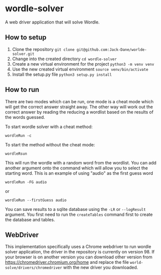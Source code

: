 # wordle-solver
A web driver application that will solve Wordle. 

## How to setup
1. Clone the repository `git clone git@github.com:Jack-Dane/worlde-solver.git`
2. Change into the created directory `cd wordle-solver`
3. Create a new virtual environment for the project `python3 -m venv venv`
4. Use the new created virtual environment `source venv/bin/activate`
5. Install the setup.py file `python3 setup.py install`

## How to run
There are two modes which can be run, one mode is a cheat mode which will get the correct 
answer straight away. The other way will work out the correct answer by reading the reducing 
a wordlist based on the results of the words guessed. 

To start wordle solver with a cheat method:
```
wordleRun -c
```

To start the method without the cheat mode:
```
wordleRsun
```

This will run the wordle with a random word from the wordlist. You can add another argument onto
the command which will allow you to select the starting word. This is an example of using "audio" 
as the first guess word
```
wordleRun -FG audio
```
or 
```
wordleRun --firstGuess audio
```

You can save results to a sqlite database using the `-LR` or `--logResult` argument. You first need
to run the `createTables` command first to create the database and tables. 

## WebDriver
This implementation specifically uses a Chrome webdriver to run wordle solver application, the driver
in the repository is currently on version 98. If your browser is on another version you can download 
other version from https://chromedriver.chromium.org/home and replace the file `world-solve/drivers/chromedriver`
with the new driver you downloaded. 
